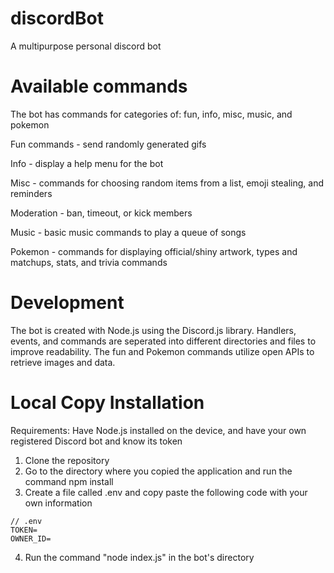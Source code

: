 # discordBot
A multipurpose personal discord bot

# Available commands
The bot has commands for categories of: fun, info, misc, music, and pokemon

Fun commands - send randomly generated gifs 

Info - display a help menu for the bot

Misc - commands for choosing random items from a list, emoji stealing, and reminders

Moderation - ban, timeout, or kick members

Music - basic music commands to play a queue of songs 

Pokemon - commands for displaying official/shiny artwork, types and matchups, stats, and trivia commands

# Development
The bot is created with Node.js using the Discord.js library. Handlers, events, and commands are seperated into different directories and files to improve readability. The fun and Pokemon commands utilize open APIs to retrieve images and data. 

# Local Copy Installation
Requirements: Have Node.js installed on the device, and have your own registered Discord bot and know its token
1. Clone the repository
2. Go to the directory where you copied the application and run the command npm install
3. Create a file called .env and copy paste the following code with your own information
```
// .env 
TOKEN=
OWNER_ID=
```
 
4. Run the command "node index.js" in the bot's directory

